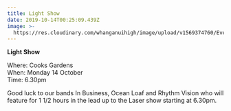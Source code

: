 ```yaml
---
title: Light Show
date: 2019-10-14T00:25:09.439Z
image: >-
  https://res.cloudinary.com/whanganuihigh/image/upload/v1569374760/Events/light_show_billboard_image.jpg
---
```

**Light Show**

Where: Cooks Gardens  
When: Monday 14 October  
Time: 6.30pm

Good luck to our bands In Business, Ocean Loaf and Rhythm Vision who will feature for 1 1/2 hours in the lead up to the Laser show starting at 6.30pm. 

